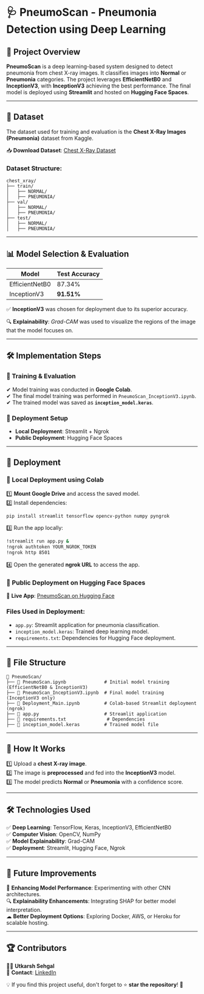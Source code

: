 # 🩺 PneumoScan - Pneumonia Detection using Deep Learning

## 📌 Project Overview

**PneumoScan** is a deep learning-based system designed to detect pneumonia from chest X-ray images. It classifies images into **Normal** or **Pneumonia** categories. The project leverages **EfficientNetB0** and **InceptionV3**, with **InceptionV3** achieving the best performance. The final model is deployed using **Streamlit** and hosted on **Hugging Face Spaces**.

---

## 📂 Dataset

The dataset used for training and evaluation is the **Chest X-Ray Images (Pneumonia)** dataset from Kaggle.

📥 **Download Dataset**: [Chest X-Ray Dataset](https://www.kaggle.com/datasets)

### Dataset Structure:
```
chest_xray/
├── train/
│   ├── NORMAL/
│   ├── PNEUMONIA/
├── val/
│   ├── NORMAL/
│   ├── PNEUMONIA/
├── test/
│   ├── NORMAL/
│   ├── PNEUMONIA/
```

---

## 📊 Model Selection & Evaluation

| Model          | Test Accuracy |
|---------------|--------------|
| EfficientNetB0 | 87.34%       |
| InceptionV3   | **91.51%**   |

✅ **InceptionV3** was chosen for deployment due to its superior accuracy.

🔍 **Explainability**: *Grad-CAM* was used to visualize the regions of the image that the model focuses on.

---

## 🛠️ Implementation Steps

### 🔬 Training & Evaluation
✔ Model training was conducted in **Google Colab**.  
✔ The final model training was performed in `PneumoScan_InceptionV3.ipynb`.  
✔ The trained model was saved as **`inception_model.keras`**.  

### 🚀 Deployment Setup
- **Local Deployment**: Streamlit + Ngrok
- **Public Deployment**: Hugging Face Spaces

---

## 🚀 Deployment

### 🔹 Local Deployment using Colab
1️⃣ **Mount Google Drive** and access the saved model.  
2️⃣ Install dependencies:
   ```bash
   pip install streamlit tensorflow opencv-python numpy pyngrok
   ```
3️⃣ Run the app locally:
   ```bash
   !streamlit run app.py &
   !ngrok authtoken YOUR_NGROK_TOKEN
   !ngrok http 8501
   ```
4️⃣ Open the generated **ngrok URL** to access the app.

### 🔹 Public Deployment on Hugging Face Spaces
📍 **Live App**: [PneumoScan on Hugging Face](https://huggingface.co/spaces)

### Files Used in Deployment:
- `app.py`: Streamlit application for pneumonia classification.
- `inception_model.keras`: Trained deep learning model.
- `requirements.txt`: Dependencies for Hugging Face deployment.

---

## 📜 File Structure
```
📂 PneumoScan/
├── 📄 PneumoScan.ipynb              # Initial model training (EfficientNetB0 & InceptionV3)
├── 📄 PneumoScan_InceptionV3.ipynb  # Final model training (InceptionV3 only)
├── 📄 Deployment_Main.ipynb         # Colab-based Streamlit deployment (ngrok)
├── 📄 app.py                        # Streamlit application
├── 📄 requirements.txt               # Dependencies
├── 📄 inception_model.keras         # Trained model file
```

---

## 📌 How It Works
1️⃣ Upload a **chest X-ray image**.  
2️⃣ The image is **preprocessed** and fed into the **InceptionV3** model.  
3️⃣ The model predicts **Normal** or **Pneumonia** with a confidence score.  

---

## 🛠️ Technologies Used
✅ **Deep Learning**: TensorFlow, Keras, InceptionV3, EfficientNetB0  
✅ **Computer Vision**: OpenCV, NumPy  
✅ **Model Explainability**: Grad-CAM  
✅ **Deployment**: Streamlit, Hugging Face, Ngrok  

---

## 📌 Future Improvements
🚀 **Enhancing Model Performance**: Experimenting with other CNN architectures.  
🔍 **Explainability Enhancements**: Integrating SHAP for better model interpretation.  
☁ **Better Deployment Options**: Exploring Docker, AWS, or Heroku for scalable hosting.  

---

## 🏆 Contributors
👨‍💻 **Utkarsh Sehgal**  
📧 **Contact**: [LinkedIn](https://linkedin.com)

💡 If you find this project useful, don't forget to ⭐ **star the repository**! 🌟
